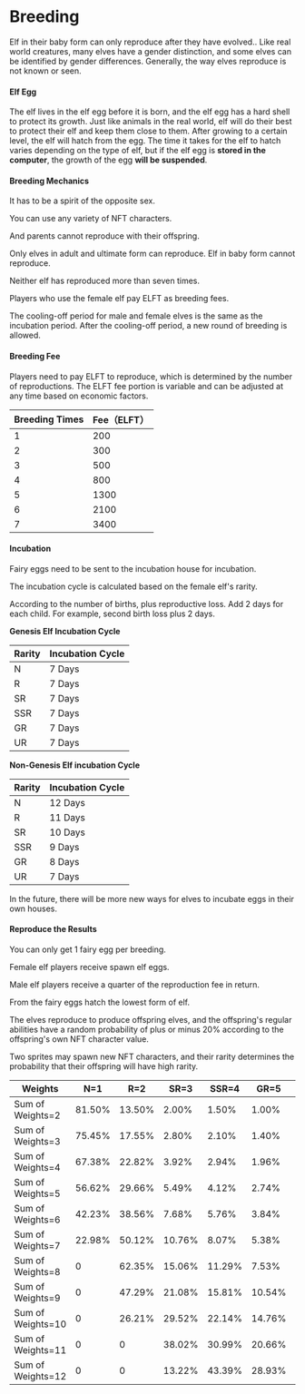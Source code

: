 # Breeding

Elf in their baby form can only reproduce after they have evolved.. Like real world creatures, many elves have a gender distinction, and some elves can be identified by gender differences. Generally, the way elves reproduce is not known or seen.

#### Elf Egg

The elf lives in the elf egg before it is born, and the elf egg has a hard shell to protect its growth. Just like animals in the real world, elf will do their best to protect their elf and keep them close to them. After growing to a certain level, the elf will hatch from the egg. The time it takes for the elf to hatch varies depending on the type of elf, but if the elf egg is **stored in the computer**, the growth of the egg **will be suspended**.

#### Breeding Mechanics

It has to be a spirit of the opposite sex.

You can use any variety of NFT characters.

And parents cannot reproduce with their offspring.

Only elves in adult and ultimate form can reproduce. Elf in baby form cannot reproduce.

Neither elf has reproduced more than seven times.

Players who use the female elf pay ELFT as breeding fees.

The cooling-off period for male and female elves is the same as the incubation period. After the cooling-off period, a new round of breeding is allowed.

#### Breeding Fee

Players need to pay ELFT to reproduce, which is determined by the number of reproductions. The ELFT fee portion is variable and can be adjusted at any time based on economic factors.

| Breeding Times | Fee（ELFT） |
| -------------- | --------- |
| 1              | 200       |
| 2              | 300       |
| 3              | 500       |
| 4              | 800       |
| 5              | 1300      |
| 6              | 2100      |
| 7              | 3400      |

#### Incubation

Fairy eggs need to be sent to the incubation house for incubation.

The incubation cycle is calculated based on the female elf's rarity.

According to the number of births, plus reproductive loss. Add 2 days for each child. For example, second birth loss plus 2 days.

**Genesis Elf Incubation Cycle**

| Rarity | Incubation Cycle |
| ------ | ---------------- |
| N      | 7 Days           |
| R      | 7 Days           |
| SR     | 7 Days           |
| SSR    | 7 Days           |
| GR     | 7 Days           |
| UR     | 7 Days           |

**Non-Genesis Elf incubation Cycle**

| Rarity | Incubation Cycle |
| ------ | ---------------- |
| N      | 12 Days          |
| R      | 11 Days          |
| SR     | 10 Days          |
| SSR    | 9 Days           |
| GR     | 8 Days           |
| UR     | 7 Days           |

In the future, there will be more new ways for elves to incubate eggs in their own houses.

#### Reproduce the Results

You can only get 1 fairy egg per breeding.

Female elf players receive spawn elf eggs.

Male elf players receive a quarter of the reproduction fee in return.

From the fairy eggs hatch the lowest form of elf.

The elves reproduce to produce offspring elves, and the offspring's regular abilities have a random probability of plus or minus 20% according to the offspring's own NFT character value.

Two sprites may spawn new NFT characters, and their rarity determines the probability that their offspring will have high rarity.

| Weights           | N=1    | R=2    | SR=3   | SSR=4  | GR=5   | UR=6   |
| ----------------- | ------ | ------ | ------ | ------ | ------ | ------ |
| Sum of Weights=2  | 81.50% | 13.50% | 2.00%  | 1.50%  | 1.00%  | 0.50%  |
| Sum of Weights=3  | 75.45% | 17.55% | 2.80%  | 2.10%  | 1.40%  | 0.70%  |
| Sum of Weights=4  | 67.38% | 22.82% | 3.92%  | 2.94%  | 1.96%  | 0.98%  |
| Sum of Weights=5  | 56.62% | 29.66% | 5.49%  | 4.12%  | 2.74%  | 1.37%  |
| Sum of Weights=6  | 42.23% | 38.56% | 7.68%  | 5.76%  | 3.84%  | 1.92%  |
| Sum of Weights=7  | 22.98% | 50.12% | 10.76% | 8.07%  | 5.38%  | 2.69%  |
| Sum of Weights=8  | 0      | 62.35% | 15.06% | 11.29% | 7.53%  | 3.76%  |
| Sum of Weights=9  | 0      | 47.29% | 21.08% | 15.81% | 10.54% | 5.27%  |
| Sum of Weights=10 | 0      | 26.21% | 29.52% | 22.14% | 14.76% | 7.38%  |
| Sum of Weights=11 | 0      | 0      | 38.02% | 30.99% | 20.66% | 10.33% |
| Sum of Weights=12 | 0      | 0      | 13.22% | 43.39% | 28.93% | 14.46% |
